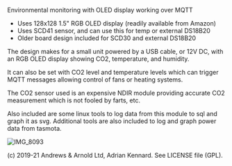 Environmental monitoring with OLED display working over MQTT

* Uses 128x128 1.5" RGB OLED display (readily available from Amazon)
* Uses SCD41 sensor, and can use this for temp or external DS18B20
* Older board design included for SCD30 and external DS18B20

The design makes for a small unit powered by a USB cable, or 12V DC, with
an RGB OLED display showing CO2, temperature, and humidity.

It can also be set with CO2 level and temperature levels which can trigger
MQTT messages allowing control of fans or heating systems.

The CO2 sensor used is an expensive NDIR module providing accurate CO2
measurement which is not fooled by farts, etc.

Also included are some linux tools to log data from this module to sql and graph it as svg.
Additional tools are also included to log and graph power data from tasmota.

![IMG_8093](https://user-images.githubusercontent.com/996983/114298107-a1878e00-9aac-11eb-95fa-5be9127406a7.jpg)

(c) 2019-21 Andrews & Arnold Ltd, Adrian Kennard. See LICENSE file (GPL).

